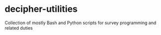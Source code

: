 # decipher-utilities
Collection of mostly Bash and Python scripts for survey programming and related duties

